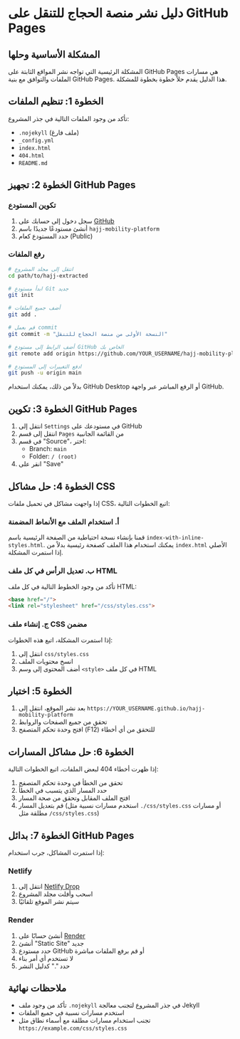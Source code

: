 # دليل نشر منصة الحجاج للتنقل على GitHub Pages

## المشكلة الأساسية وحلها

المشكلة الرئيسية التي تواجه نشر المواقع الثابتة على GitHub Pages هي مسارات الملفات والتوافق مع بنية GitHub Pages. هذا الدليل يقدم حلاً خطوة بخطوة للمشكلة.

## الخطوة 1: تنظيم الملفات

تأكد من وجود الملفات التالية في جذر المشروع:

- `.nojekyll` (ملف فارغ)
- `_config.yml`
- `index.html`
- `404.html`
- `README.md`

## الخطوة 2: تجهيز GitHub Pages

### تكوين المستودع

1. سجل دخول إلى حسابك على [GitHub](https://github.com)
2. أنشئ مستودعًا جديدًا باسم `hajj-mobility-platform`
3. حدد المستودع كعام (Public)

### رفع الملفات

```bash
# انتقل إلى مجلد المشروع
cd path/to/hajj-extracted

# ابدأ مستودع Git جديد
git init

# أضف جميع الملفات
git add .

# قم بعمل commit
git commit -m "النسخة الأولى من منصة الحجاج للتنقل"

# أضف الرابط إلى مستودع GitHub الخاص بك
git remote add origin https://github.com/YOUR_USERNAME/hajj-mobility-platform.git

# ادفع التغييرات إلى المستودع
git push -u origin main
```

بدلاً من ذلك، يمكنك استخدام GitHub Desktop أو الرفع المباشر عبر واجهة GitHub.

## الخطوة 3: تكوين GitHub Pages

1. انتقل إلى `Settings` في مستودعك على GitHub
2. انتقل إلى قسم `Pages` من القائمة الجانبية 
3. في قسم "Source"، اختر:
   - Branch: `main`
   - Folder: `/ (root)`
4. انقر على "Save"

## الخطوة 4: حل مشاكل CSS

إذا واجهت مشاكل في تحميل ملفات CSS، اتبع الخطوات التالية:

### أ. استخدام الملف مع الأنماط المضمنة

قمنا بإنشاء نسخة احتياطية من الصفحة الرئيسية باسم `index-with-inline-styles.html`. يمكنك استخدام هذا الملف كصفحة رئيسية بدلاً من `index.html` الأصلي إذا استمرت المشكلة.

### ب. تعديل الرأس في كل ملف HTML

تأكد من وجود الخطوط التالية في كل ملف HTML:

```html
<base href="/">
<link rel="stylesheet" href="/css/styles.css">
```

### ج. إنشاء ملف CSS مضمن

إذا استمرت المشكلة، اتبع هذه الخطوات:

1. انتقل إلى `css/styles.css`
2. انسخ محتويات الملف
3. أضف المحتوى إلى وسم `<style>` في كل ملف HTML

## الخطوة 5: اختبار

1. بعد نشر الموقع، انتقل إلى `https://YOUR_USERNAME.github.io/hajj-mobility-platform`
2. تحقق من جميع الصفحات والروابط
3. افتح وحدة تحكم المتصفح (F12) للتحقق من أي أخطاء

## الخطوة 6: حل مشاكل المسارات

إذا ظهرت أخطاء 404 لبعض الملفات، اتبع الخطوات التالية:

1. تحقق من الخطأ في وحدة تحكم المتصفح
2. حدد المسار الذي يتسبب في الخطأ
3. افتح الملف المقابل وتحقق من صحة المسار
4. قم بتعديل المسار (استخدم مسارات نسبية مثل `./css/styles.css` أو مسارات مطلقة مثل `/css/styles.css`)

## الخطوة 7: بدائل GitHub Pages

إذا استمرت المشاكل، جرب استخدام:

### Netlify

1. انتقل إلى [Netlify Drop](https://app.netlify.com/drop)
2. اسحب وأفلت مجلد المشروع
3. سيتم نشر الموقع تلقائيًا

### Render

1. أنشئ حسابًا على [Render](https://render.com)
2. أنشئ "Static Site" جديد
3. حدد مستودع GitHub أو قم برفع الملفات مباشرة
4. لا تستخدم أي أمر بناء
5. حدد "." كدليل النشر

## ملاحظات نهائية

- تأكد من وجود ملف `.nojekyll` في جذر المشروع لتجنب معالجة Jekyll
- استخدم مسارات نسبية في جميع الملفات
- تجنب استخدام مسارات مطلقة مع أسماء نطاق مثل `https://example.com/css/styles.css`
